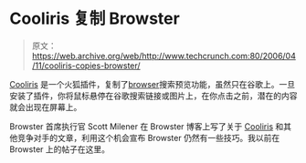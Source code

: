 # Cooliris 复制 Browster

> 原文：<https://web.archive.org/web/http://www.techcrunch.com:80/2006/04/11/cooliris-copies-browster/>

 [](https://web.archive.org/web/20201030155322/http://www.cooliris.com/) [Cooliris](https://web.archive.org/web/20201030155322/http://www.cooliris.com/) 是一个火狐插件，复制了[browser](https://web.archive.org/web/20201030155322/http://www.browster.com/)搜索预览功能，虽然只在谷歌上。一旦安装了插件，你将鼠标悬停在谷歌搜索链接或图片上，在你点击之前，潜在的内容就会出现在屏幕上。

Browster 首席执行官 Scott Milener 在 Browster 博客上写了关于 [Cooliris](https://web.archive.org/web/20201030155322/https://crunchbase.com/organization/cooliris) 和其他竞争对手的文章，利用这个机会宣布 Browster 仍然有一些技巧。我以前在 Browster 上的帖子在这里。